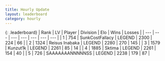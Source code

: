 ```yaml
---
title: Hourly Update
layout: leaderboard
category: hourly
---
```


{: .leaderboard}
| Rank | LV | Player | Division | Elo | Wins | Losses |
| --- | --- | --- | --- | --- | --- | --- |
| <span data-change="0">1</span> | 754 | <span title="ID: 402846">SunkCostFallacy</span> | LEGEND | <span data-change="0">2300</span> | <span data-change="0">224</span> | <span data-change="0">66</span> |
| <span data-change="0">2</span> | 1324 | <span title="ID: 451068">Reisus Inabaka</span> | LEGEND | <span data-change="14">2280</span> | <span data-change="3">270</span> | <span data-change="0">145</span> |
| <span data-change="0">3</span> | 1579 | <span title="ID: 392407">Kunzut1k</span> | LEGEND | <span data-change="0">2261</span> | <span data-change="0">85</span> | <span data-change="0">14</span> |
| <span data-change="0">4</span> | 1885 | <span title="ID: 353063">Sktima</span> | LEGEND | <span data-change="0">2261</span> | <span data-change="0">154</span> | <span data-change="0">40</span> |
| <span data-change="0">5</span> | 726 | <span title="ID: 174294">SAAAAAAANNNNNSS</span> | LEGEND | <span data-change="0">2238</span> | <span data-change="0">179</span> | <span data-change="0">87</span> |